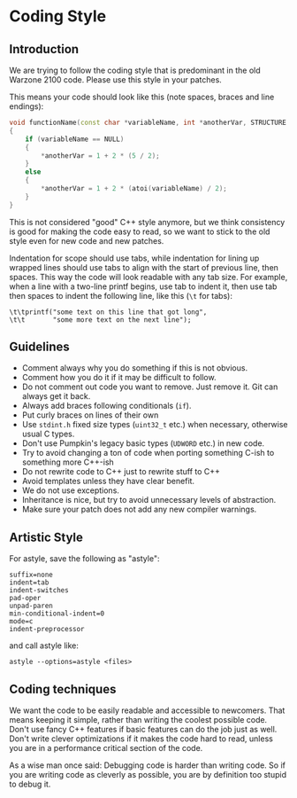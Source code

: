 # Coding Style

## Introduction

We are trying to follow the coding style that is predominant in the old Warzone 2100 code.
Please use this style in your patches.

This means your code should look like this (note spaces, braces and line endings):

```cpp
void functionName(const char *variableName, int *anotherVar, STRUCTURE *psStruct)
{
	if (variableName == NULL)
	{
		*anotherVar = 1 + 2 * (5 / 2);
	}
	else
	{
		*anotherVar = 1 + 2 * (atoi(variableName) / 2);
	}
}
```

This is not considered "good" C++ style anymore, but we think consistency is good
for making the code easy to read, so we want to stick to the old style even for new
code and new patches.

Indentation for scope should use tabs, while indentation for lining up wrapped lines
should use tabs to align with the start of previous line, then spaces. This way the
code will look readable with any tab size. For example, when a line with a two-line
printf begins, use tab to indent it, then use tab then spaces to indent the following
line, like this (`\t` for tabs):

```
\t\tprintf("some text on this line that got long",
\t\t       "some more text on the next line");
```

## Guidelines

 * Comment always why you do something if this is not obvious.
 * Comment how you do it if it may be difficult to follow.
 * Do not comment out code you want to remove. Just remove it. Git can always get it back.
 * Always add braces following conditionals (`if`).
 * Put curly braces on lines of their own
 * Use `stdint.h` fixed size types (`uint32_t` etc.) when necessary, otherwise usual C types.
 * Don't use Pumpkin's legacy basic types (`UDWORD` etc.) in new code.
 * Try to avoid changing a ton of code when porting something C-ish to something more C++-ish
 * Do not rewrite code to C++ just to rewrite stuff to C++
 * Avoid templates unless they have clear benefit.
 * We do not use exceptions.
 * Inheritance is nice, but try to avoid unnecessary levels of abstraction.
 * Make sure your patch does not add any new compiler warnings.

## Artistic Style

For astyle, save the following as "astyle":

```
suffix=none
indent=tab
indent-switches
pad-oper
unpad-paren
min-conditional-indent=0
mode=c
indent-preprocessor
```

and call astyle like:

```
astyle --options=astyle <files>
```

## Coding techniques

We want the code to be easily readable and accessible to newcomers. That means
keeping it simple, rather than writing the coolest possible code. Don't use
fancy C++ features if basic features can do the job just as well. Don't write
clever optimizations if it makes the code hard to read, unless you are in a
performance critical section of the code.

As a wise man once said: Debugging code is harder than writing code. So if you
are writing code as cleverly as possible, you are by definition too stupid to
debug it.
